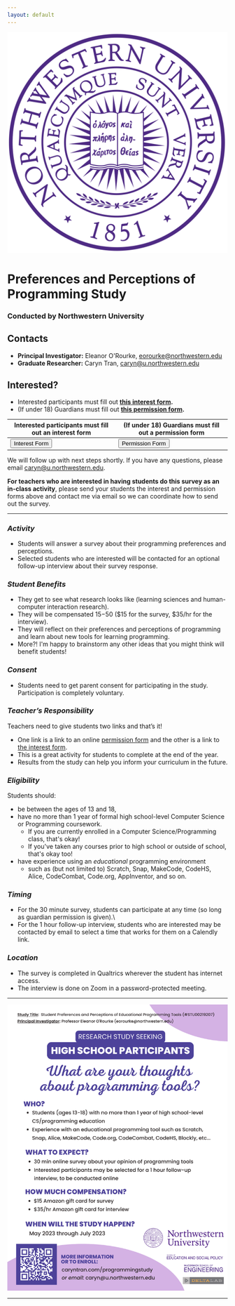 ```yaml
---
layout: default
---
```


<img class="profile-picture" src="northwestern.png">

# Preferences and Perceptions of Programming Study
### Conducted by Northwestern University

## Contacts
- **Principal Investigator:** Eleanor O'Rourke, eorourke@northwestern.edu
- **Graduate Researcher:** Caryn Tran, [caryn@u.northwestern.edu](mailto:caryn@u.northwestern.edu)

## Interested?
- Interested participants must fill out **[this interest form](https://northwestern.az1.qualtrics.com/jfe/form/SV_3WwnEUbQZU9Fv14).**
- (If under 18) Guardians must fill out **[this permission form](https://northwestern.az1.qualtrics.com/jfe/form/SV_74lL0WpsWhdQTEG).**

|  Interested participants must fill out an interest form | (If under 18) Guardians must fill out a permission form |
|---|---|
| <button name="interest" onclick="https://northwestern.az1.qualtrics.com/jfe/form/SV_3WwnEUbQZU9Fv14">Interest Form</button> | <button name="permission" onclick="https://northwestern.az1.qualtrics.com/jfe/form/SV_74lL0WpsWhdQTEG">Permission Form</button> |

We will follow up with next steps shortly. If you have any questions, please email [caryn@u.northwestern.edu](mailto:caryn@u.northwestern.edu). 

**For teachers who are interested in having students do this survey as an in-class activity**, please send your students the interest and permission forms above and contact me via email so we can coordinate how to send out the survey. 
  
---

### _**Activity**_
- Students will answer a survey about their programming preferences and perceptions. 
- Selected students who are interested will be contacted for an optional follow-up interview about their survey response.

### _**Student Benefits**_
- They get to see what research looks like (learning sciences and human-computer interaction research).
- They will be compensated $15-$50 ($15 for the survey, $35/hr for the interview).
- They will reflect on their preferences and perceptions of programming and learn about new tools for learning programming.
- More?! I'm happy to brainstorm any other ideas that you might think will benefit students!

### _**Consent**_
- Students need to get parent consent for participating in the study. Participation is completely voluntary.

### _**Teacher’s Responsibility**_
Teachers need to give students two links and that’s it! 
- One link is a link to an online [permission form](https://northwestern.az1.qualtrics.com/jfe/form/SV_74lL0WpsWhdQTEG) and the other is a link to [the interest form](https://northwestern.az1.qualtrics.com/jfe/form/SV_3WwnEUbQZU9Fv14). 
- This is a great activity for students to complete at the end of the year. 
- Results from the study can help you inform your curriculum in the future.  

### _**Eligibility**_
Students should:
- be between the ages of 13 and 18, 
- have no more than 1 year of formal high school-level Computer Science or Programming coursework. 
    - If you are currently enrolled in a Computer Science/Programming class, that's okay! 
    - If you've taken any courses prior to high school or outside of school, that's okay too!
- have experience using an _educational_ programming environment 
    - such as (but not limited to) Scratch, Snap, MakeCode, CodeHS, Alice, CodeCombat, Code.org, AppInventor, and so on. 

### _**Timing**_
- For the 30 minute survey, students can participate at any time (so long as guardian permission is given).\\
- For the 1 hour follow-up interview, students who are interested may be contacted by email to select a time that works for them on a Calendly link.

### _**Location**_
- The survey is completed in Qualtrics wherever the student has internet access. 
- The interview is done on Zoom in a password-protected meeting. 

---

<img class="picture" src="recruitment.png">

---

